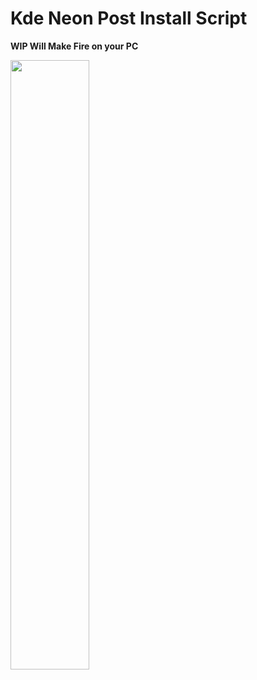 # Kde Neon Post Install Script

**WIP Will Make Fire on your PC**

<img src="https://gist.github.com/mmtrt/a8ec5bc48e41bcf4c24341203d4e7b3a/raw/c9188e2e8d3835b1b1bccb5f21b9d7a6c01d4c0a/kde-neon-postinst-view.png" width="50%"></img>

